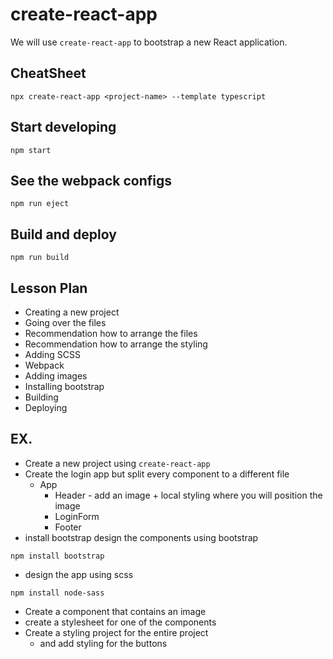 # create-react-app

We will use `create-react-app` to bootstrap a new React application.

## CheatSheet

```
npx create-react-app <project-name> --template typescript
```

## Start developing

```
npm start
```

## See the webpack configs

```
npm run eject
```

## Build and deploy

```
npm run build
```

## Lesson Plan

- Creating a new project
- Going over the files
- Recommendation how to arrange the files
- Recommendation how to arrange the styling
- Adding SCSS
- Webpack
- Adding images
- Installing bootstrap
- Building
- Deploying

## EX.

- Create a new project using `create-react-app`
- Create the login app but split every component to a different file
  - App
    - Header - add an image + local styling where you will position the image
	- LoginForm
	- Footer
- install bootstrap design the components using bootstrap
```
npm install bootstrap
```
- design the app using scss
```
npm install node-sass
```
- Create a component that contains an image
- create a stylesheet for one of the components
- Create a styling project for the entire project
  - and add styling for the buttons

